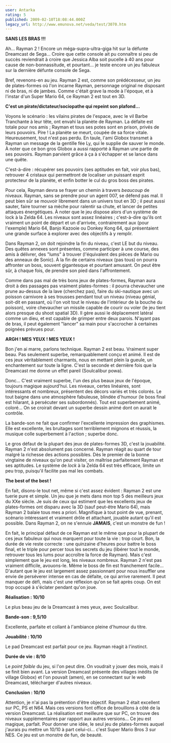 ```yaml
---
user: Antarka
rating: 5
published: 2009-02-10T18:08:44.000Z
legacy_url: http://www.emunova.net/veda/test/3070.htm
---
```

**SANS LES BRAS !!!**  

  

Ah... Rayman 2 ! Encore un méga-supra-ultra-giga hit sur la défunte Dreamcast de Sega... Croire que cette console ait pu connaître si peu de succès reviendrait à croire que Jessica Alba soit pucelle à 40 ans pour cause de non-bonnassitude, et pourtant... je teste encore un jeu fabuleux sur la dernière défunte console de Sega.  

  

Bref, revenons-en au jeu. Rayman 2 est, comme son prédécesseur, un jeu de plates-formes où l'on incarne Rayman, personnage original ne disposant ni de bras, ni de jambes. Comme c'était grave la mode à l'époque, et à l'instar d'un Super Mario 64, ce Rayman 2 est tout en 3D.  

  

**C'est un pirate/dictateur/sociopathe qui repeint son plafond...**  

  

Voyons le scénario : les vilains pirates de l'espace, avec le vil Barbe Tranchante à leur tête, ont envahi la planète de Rayman. La défaite est totale pour nos amis ; Rayman et tous ses potes sont en prison, privés de leurs pouvoirs. Pire ! La planète se meurt, coupée de sa force vitale. Heureusement, tout n'est pas perdu. En taule, l'ami Globox transmet à Rayman un message de la gentille fée Ly, qui le supplie de sauver le monde. À noter que ce bon gros Globox a aussi rapporté à Rayman une partie de ses pouvoirs. Rayman parvient grâce à ça à s'échapper et se lance dans une quête.  

  

C'est-à-dire : récupérer ses pouvoirs (ses aptitudes en fait, voir plus bas), retrouver 4 cristaux qui permettront de localiser un puissant esprit protecteur de la planète, et enfin botter le cul du gros boss des pirates.  

  

Pour cela, Rayman devra se frayer un chemin à travers _beaucoup_ de niveaux. Rayman, sans se prendre pour un agent 007, se défend pas mal. Il peut bien sûr se mouvoir librement dans un univers tout en 3D ; il peut aussi sauter, faire tourner sa mèche pour ralentir sa chute, et lancer de petites attaques énergétiques. À noter que le jeu dispose alors d'un système de lock à la Zelda 64\. Les niveaux sont assez linéaires ; c'est-à-dire qu'ils ont vraiment un point de départ et un d'arrivée, contrairement aux (pour l'exemple) Mario 64, Banjo Kazooie ou Donkey Kong 64, qui présentaient une grande surface à explorer avec des objectifs à y remplir.  

  

Dans Rayman 2, on doit rejoindre la fin du niveau, c'est LE but du niveau. Des quêtes annexes sont présentes, comme participer à une course, des amis à délivrer, des "lums" à trouver (l'équivalent des pièces de Mario ou des anneaux de Sonic). À la fin de certains niveaux (pas tous) on pourra affronter un boss, souvent gigantesque et pourtant amusant. On peut être sûr, à chaque fois, de prendre son pied dans l'affrontement.  

  

Comme dans pas mal de très bons jeux de plates-formes, Rayman aura droit à des passages pas vraiment plates-formes : il pourra chevaucher une prune au-dessus de la lave (cherchez pas), faire du ski-nautique avec un poisson carnivore à ses trousses pendant tout un niveau (niveau génial, soit-dit en passant, où l'on voit tout le niveau de l'intérieur de la bouche du poisson), voire chevaucher un missile capable de courir ou voler (le jeu tient alors presque du shoot spatial 3D). Il gère aussi le déplacement latéral comme un dieu, et est capable de grimper entre deux parois. N'ayant pas de bras, il peut également "lancer" sa main pour s'accrocher à certaines poignées prévues pour.  

  

**ARGH ! MES YEUX ! MES YEUX !**  

  

Bon j'en ai marre, parlons technique. Rayman 2 est beau. Vraiment super beau. Pas seulement superbe, remarquablement conçu et animé. Il est de ces jeux véritablement charmants, nous en mettant plein la gueule, un enchantement sur toute la ligne. C'est la seconde et dernière fois que la Dreamcast me donne un effet pareil (Soulcalibur powa).  

  

Donc... C'est vraiment superbe, l'un des plus beaux jeux de l'époque, toujours magique aujourd'hui. Les niveaux, certes linéaires, sont intéressants et nombreux, présentent des décors variés et très colorés. Le tout baigne dans une atmosphère fabuleuse, blindée d'humour (le boss final est hilarant, à persécuter ses subordonnés). Tout est superbement animé, coloré... On se croirait devant un superbe dessin animé dont on aurait le contrôle.  

  

La bande-son ne fait que confirmer l'excellente impression des graphismes. Elle est excellente, les bruitages sont terriblement mignons et réussis, la musique colle superbement à l'action ; superbe donc.  

  

Le gros défaut de la plupart des jeux de plates-formes 3D, c'est la jouabilité. Rayman 2 n'est absolument pas concerné. Rayman réagit au quart de tour malgré la richesse des actions possibles. Dès le premier de la bonne vingtaine de niveaux qu'on peut visiter, on maîtrise parfaitement Rayman et ses aptitudes. Le système de _lock_ à la Zelda 64 est très efficace, limite un peu trop, puisqu'il facilite pas mal les combats.  

  

**The best of the best !**  

  

En fait, disons-le tout net, même si c'est assez évident : Rayman 2 est une tuerie pure et simple. Un jeu que je mets dans mon top 5 des meilleurs jeux du XXe siècle. Je suis de ceux qui estiment que les excellents jeux de plates-formes ont disparu avec la 3D (sauf peut-être Mario 64), mais Rayman 2 balaie tous mes a priori. Magnifique à tout point de vue, prenant, scénario intéressant et vraiment drôle et attachant, jouable autant qu'il est possible. Dans Rayman 2, on ne s'ennuie **JAMAIS**, c'est un monstre de fun !  

  

En fait, le principal défaut de ce Rayman est le même que pour la plupart de ces jeux fabuleux qui nous marquent pour toute la vie : trop court. Bon, la durée de vie reste correcte : une quinzaine d'heures pour battre le boss final, et le triple pour percer tous les secrets du jeu (libérer tout le monde, retrouver tous les lums pour accroître la force de Rayman). Mais c'est simplement que le jeu est long, les niveaux nombreux. Rayman 2 n'est pas vraiment difficile, avouons-le. Même le boss de fin est franchement facile... D'autant que le jeu est largement assez passionnant pour nous insuffler une envie de perséverer intense en cas de défaite, ce qui arrive rarement. Il peut manquer de défi, mais c'est une réflexion qu'on se fait après coup. On est trop occupé à s'éclater pendant qu'on joue.  

  

**Réalisation : 10/10**  

  

Le plus beau jeu de la Dreamcast à mes yeux, avec Soulcalibur.  

  

**Bande-son : 9,5/10**  

  

Excellente, parfaite et collant à l'ambiance pleine d'humour du titre.  

  

**Jouabilité : 10/10**  

  

Le pad Dreamcast est parfait pour ce jeu. Rayman réagit à l'instinct.  

  

**Durée de vie : 8/10**  

  

Le _point faible_ du jeu, si l'on peut dire. On voudrait y jouer des mois, mais il se finit bien avant. La version Dreamcast présente des villages inédits (le village Globox) et l'on pouvait (amen), en se connectant sur le web Dreamcast, télécharger d'autres niveaux.  

  

**Conclusion : 10/10**  

  

Attention, je n'ai pas la prétention d'être objectif. Rayman 2 était excellent sur PC, PS et N64\. Mais ces versions font office de brouillons à côté de la version Dreamcast. La réalisation est meilleure que sur PC, on trouve des niveaux supplémentaires par rapport aux autres versions... Ce jeu est magique, parfait. Pour donner une idée, le seul jeu de plates-formes auquel j'aurais pu mettre un 10/10 à part celui-ci... c'est Super Mario Bros 3 sur NES. Ce jeu est un monstre de fun, de beauté.